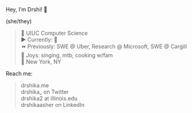 Hey, I’m Drshi! 👋

(she/they)
      
> 🍄 UIUC Computer Science  
> ▶️ Currently: 🦦      
> ⏪ Previously: SWE @ Uber, Research @ Microsoft, SWE @ Cargill     
> 🌱 Joys: singing, mtb, cooking w/fam   
> 📍 New York, NY  

Reach me:

> drshika.me   
> drshika_ on Twitter   
> drshika2 at illinois.edu   
> drshikaasher on LinkedIn   
